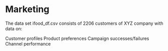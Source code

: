 # Marketing
The data set ifood_df.csv consists of 2206 customers of XYZ company with data on:

Customer profiles
Product preferences
Campaign successes/failures
Channel performance
